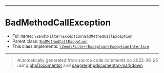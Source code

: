 ***

# BadMethodCallException





* Full name: `\Zend\Filter\Exception\BadMethodCallException`
* Parent class: [`BadMethodCallException`](../../../BadMethodCallException.md)
* This class implements:
[`\Zend\Filter\Exception\ExceptionInterface`](./ExceptionInterface.md)






***
> Automatically generated from source code comments on 2022-06-25 using [phpDocumentor](http://www.phpdoc.org/) and [saggre/phpdocumentor-markdown](https://github.com/Saggre/phpDocumentor-markdown)
